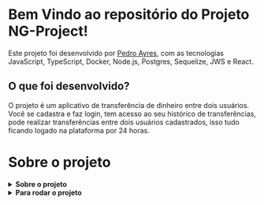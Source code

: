 # Bem Vindo ao repositório do Projeto NG-Project!

Este projeto foi desenvolvido por [Pedro Ayres](https://www.linkedin.com/in/pedroayresb/), com as tecnologias JavaScript, TypeScript, Docker, Node.js, Postgres, Sequelize, JWS e React. 

## O que foi desenvolvido?

O projeto é um aplicativo de transferência de dinheiro entre dois usuários. Você se cadastra e faz login, tem acesso ao seu histórico de transferências, pode realizar transferências entre dois usuários cadastrados, isso tudo ficando logado na plataforma por 24 horas.

# Sobre o projeto

<details>
  <summary><strong>Sobre o projeto</strong></summary>

O projeto utiliza das tecnologias citadas acima; JavaScript, TypeScript, Docker, Node.js, Postgres, Sequelize, JWS e React.

  <br />
</details>

<details>
  <summary><strong>Para rodar o projeto</strong></summary>

Com o docker instalado, na pasta inicial do projeto, execute o `docker compose up`. Tenha certeza de que as portas `3050`, `5000` e `5042` estejam disponíveis para execução. 
Para rodar o banco de dados, execute `docker exec -it ng-project-sqlize-api-1 bash`, `cd app` e `USERNAME=postgres PASSWORD=postgres_password HOST=postgres DATABASE=ng-project npm run dev` e a database deve ser iniciada normalmente.

Para rodar o front end, entre no `localhost:3050` depois de iniciar o banco de dados e tudo deve estar rodando corretamente


  <br />
</details>
